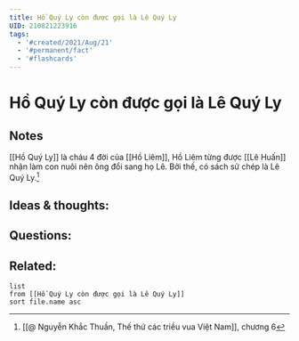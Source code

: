 ```yaml
---
title: Hồ Quý Ly còn được gọi là Lê Quý Ly
UID: 210821223916
tags:
  - '#created/2021/Aug/21'
  - '#permanent/fact'
  - '#flashcards'
---
```

# Hồ Quý Ly còn được gọi là Lê Quý Ly

## Notes
[[Hồ Quý Ly]] là cháu 4 đời của [[Hồ Liêm]], Hồ Liêm từng được [[Lê Huấn]] nhận làm con nuôi nên ông đổi sang họ Lê. Bởi thế, có sách sử chép là Lê Quý Ly.[^1]

## Ideas & thoughts:


## Questions:


## Related:
```dataview
list
from [[Hồ Quý Ly còn được gọi là Lê Quý Ly]]
sort file.name asc
```
[^1]: [[@ Nguyễn Khắc Thuần, Thế thứ các triều vua Việt Nam]], chương 6